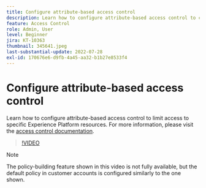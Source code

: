 ```yaml
---
title: Configure attribute-based access control
description: Learn how to configure attribute-based access control to control access to specific Experience Platform resources.
feature: Access Control
role: Admin, User
level: Beginner
jira: KT-10363
thumbnail: 345641.jpeg
last-substantial-update: 2022-07-28
exl-id: 170676e6-d9fb-4a45-aa32-b1b27e8533f4
---
```

# Configure attribute-based access control

Learn how to configure attribute-based access control to limit access to specific Experience Platform resources. For more information, please visit the [access control documentation](https://experienceleague.adobe.com/docs/experience-platform/access-control/abac/overview.html).

>[!VIDEO](https://video.tv.adobe.com/v/345641?quality=12&learn=on)

>[!NOTE]
>
> The policy-building feature shown in this video is not fully available, but the default policy in customer accounts is configured similarly to the one shown.
